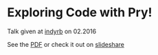 # Exploring Code with Pry!

Talk given at [indyrb][indyrb] on 02.2016

See the [PDF][pdf] or check it out on [slideshare][slideshare]

[indyrb]: https://twitter.com/indyrb
[pdf]: exploring_code_with_pry.pdf
[slideshare]: http://www.slideshare.net/claytron/exploring-code-with-pry

